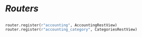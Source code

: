 # ***Routers***

##

###
```python
router.register(r"accounting", AccountingRestView)
router.register(r"accounting_category", CategoriesRestView)
```